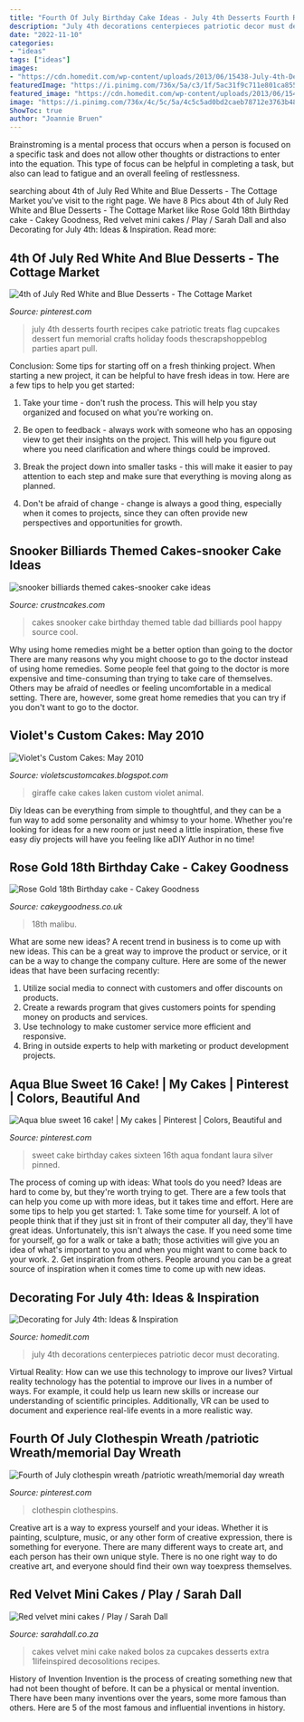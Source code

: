 ```yaml
---
title: "Fourth Of July Birthday Cake Ideas - July 4th Desserts Fourth Recipes Cake Patriotic Treats Flag Cupcakes Dessert Fun Memorial Crafts Holiday Foods Thescrapshoppeblog Parties Apart Pull"
description: "July 4th decorations centerpieces patriotic decor must decorating"
date: "2022-11-10"
categories:
- "ideas"
tags: ["ideas"]
images:
- "https://cdn.homedit.com/wp-content/uploads/2013/06/15438-July-4th-Decor.jpg"
featuredImage: "https://i.pinimg.com/736x/5a/c3/1f/5ac31f9c711e801ca8559733ba509909.jpg"
featured_image: "https://cdn.homedit.com/wp-content/uploads/2013/06/15438-July-4th-Decor.jpg"
image: "https://i.pinimg.com/736x/4c/5c/5a/4c5c5ad0bd2caeb78712e3763b483d3d.jpg"
ShowToc: true
author: "Joannie Bruen"
---
```



Brainstroming is a mental process that occurs when a person is focused on a specific task and does not allow other thoughts or distractions to enter into the equation. This type of focus can be helpful in completing a task, but also can lead to fatigue and an overall feeling of restlessness.

	

		
searching about 4th of July Red White and Blue Desserts - The Cottage Market you've visit to the right page. We have 8 Pics about 4th of July Red White and Blue Desserts - The Cottage Market like Rose Gold 18th Birthday cake - Cakey Goodness, Red velvet mini cakes / Play / Sarah Dall and also Decorating for July 4th: Ideas &amp; Inspiration. Read more:
		
    
## 4th Of July Red White And Blue Desserts - The Cottage Market

<img loading=lazy src="https://i.pinimg.com/736x/4c/5c/5a/4c5c5ad0bd2caeb78712e3763b483d3d.jpg" onerror="this.onerror=null;this.src='https://tse3.mm.bing.net/th?id=OIP.QgEr5izn9BD8zoKjnictdQAAAA&amp;pid=15.1';" alt="4th of July Red White and Blue Desserts - The Cottage Market">

_Source: pinterest.com_

>july 4th desserts fourth recipes cake patriotic treats flag cupcakes dessert fun memorial crafts holiday foods thescrapshoppeblog parties apart pull. 

	

Conclusion: Some tips for starting off on a fresh thinking project.
When starting a new project, it can be helpful to have fresh ideas in tow. Here are a few tips to help you get started:
1. Take your time - don't rush the process. This will help you stay organized and focused on what you're working on.

2. Be open to feedback - always work with someone who has an opposing view to get their insights on the project. This will help you figure out where you need clarification and where things could be improved.

3. Break the project down into smaller tasks - this will make it easier to pay attention to each step and make sure that everything is moving along as planned.

4. Don't be afraid of change - change is always a good thing, especially when it comes to projects, since they can often provide new perspectives and opportunities for growth.

    
## Snooker Billiards Themed Cakes-snooker Cake Ideas

<img loading=lazy src="http://www.crustncakes.com/blog/wp-content/uploads/2017/03/b4776e129bfde8ed9091e6c12bafa67e.jpg" onerror="this.onerror=null;this.src='https://tse4.mm.bing.net/th?id=OIP.FU75GsmRYllHHqZUfyoBEgHaHa&amp;pid=15.1';" alt="snooker billiards themed cakes-snooker cake ideas">

_Source: crustncakes.com_

>cakes snooker cake birthday themed table dad billiards pool happy source cool. 

	

Why using home remedies might be a better option than going to the doctor
There are many reasons why you might choose to go to the doctor instead of using home remedies. Some people feel that going to the doctor is more expensive and time-consuming than trying to take care of themselves. Others may be afraid of needles or feeling uncomfortable in a medical setting. There are, however, some great home remedies that you can try if you don't want to go to the doctor.

    
## Violet&#039;s Custom Cakes: May 2010

<img loading=lazy src="http://3.bp.blogspot.com/_KeQTbQsnL3A/TAJlF-RbtyI/AAAAAAAABlk/qWO9PsjSghQ/s1600/house+pictures+076.jpg" onerror="this.onerror=null;this.src='https://tse3.mm.bing.net/th?id=OIP.ozz4zTJoeu0VUGayOZ4dzAHaJ4&amp;pid=15.1';" alt="Violet&#039;s Custom Cakes: May 2010">

_Source: violetscustomcakes.blogspot.com_

>giraffe cake cakes laken custom violet animal. 

	

Diy Ideas can be everything from simple to thoughtful, and they can be a fun way to add some personality and whimsy to your home. Whether you're looking for ideas for a new room or just need a little inspiration, these five easy diy projects will have you feeling like aDIY Author in no time!

    
## Rose Gold 18th Birthday Cake - Cakey Goodness

<img loading=lazy src="https://www.cakeygoodness.co.uk/wp-content/uploads/2020/12/18th-rose-gold-drtip-cake-10-768x1094.jpg" onerror="this.onerror=null;this.src='https://tse2.mm.bing.net/th?id=OIP.z8sGUJe38fNayIU3WUQavQHaKj&amp;pid=15.1';" alt="Rose Gold 18th Birthday cake - Cakey Goodness">

_Source: cakeygoodness.co.uk_

>18th malibu. 

	

What are some new ideas?
A recent trend in business is to come up with new ideas. This can be a great way to improve the product or service, or it can be a way to change the company culture. Here are some of the newer ideas that have been surfacing recently: 
1. Utilize social media to connect with customers and offer discounts on products.
2. Create a rewards program that gives customers points for spending money on products and services. 
3. Use technology to make customer service more efficient and responsive. 
4. Bring in outside experts to help with marketing or product development projects.

    
## Aqua Blue Sweet 16 Cake! | My Cakes | Pinterest | Colors, Beautiful And

<img loading=lazy src="https://s-media-cache-ak0.pinimg.com/736x/07/c1/01/07c1017e464c70ffd0c43c0ef98b3198.jpg" onerror="this.onerror=null;this.src='https://tse1.mm.bing.net/th?id=OIP.HvxCbXvTcdS5G5oMEG8mQgHaJ4&amp;pid=15.1';" alt="Aqua blue sweet 16 cake! | My cakes | Pinterest | Colors, Beautiful and">

_Source: pinterest.com_

>sweet cake birthday cakes sixteen 16th aqua fondant laura silver pinned. 

	

The process of coming up with ideas: What tools do you need?
Ideas are hard to come by, but they're worth trying to get. There are a few tools that can help you come up with more ideas, but it takes time and effort. Here are some tips to help you get started: 1. Take some time for yourself. A lot of people think that if they just sit in front of their computer all day, they'll have great ideas. Unfortunately, this isn't always the case. If you need some time for yourself, go for a walk or take a bath; those activities will give you an idea of what's important to you and when you might want to come back to your work. 2. Get inspiration from others. People around you can be a great source of inspiration when it comes time to come up with new ideas.

    
## Decorating For July 4th: Ideas &amp; Inspiration

<img loading=lazy src="https://cdn.homedit.com/wp-content/uploads/2013/06/15438-July-4th-Decor.jpg" onerror="this.onerror=null;this.src='https://tse1.mm.bing.net/th?id=OIP.Gt4FOYYYvrMTowM-hNFKpwHaLI&amp;pid=15.1';" alt="Decorating for July 4th: Ideas &amp; Inspiration">

_Source: homedit.com_

>july 4th decorations centerpieces patriotic decor must decorating. 

	

Virtual Reality: How can we use this technology to improve our lives?
Virtual reality technology has the potential to improve our lives in a number of ways. For example, it could help us learn new skills or increase our understanding of scientific principles. Additionally, VR can be used to document and experience real-life events in a more realistic way.

    
## Fourth Of July Clothespin Wreath /patriotic Wreath/memorial Day Wreath

<img loading=lazy src="https://i.pinimg.com/736x/5a/c3/1f/5ac31f9c711e801ca8559733ba509909.jpg" onerror="this.onerror=null;this.src='https://tse2.mm.bing.net/th?id=OIP.aQjEhYbneIH9YP5xaPjgpwHaJ3&amp;pid=15.1';" alt="Fourth of July clothespin wreath /patriotic wreath/memorial day wreath">

_Source: pinterest.com_

>clothespin clothespins. 

	

Creative art is a way to express yourself and your ideas. Whether it is painting, sculpture, music, or any other form of creative expression, there is something for everyone. There are many different ways to create art, and each person has their own unique style. There is no one right way to do creative art, and everyone should find their own way toexpress themselves.

    
## Red Velvet Mini Cakes / Play / Sarah Dall

<img loading=lazy src="http://www.sarahdall.co.za/wordpress/wp-content/uploads/2015/01/red-velvet.jpg" onerror="this.onerror=null;this.src='https://tse2.mm.bing.net/th?id=OIP.aYPtaqhwEcSrTk4iGou_2gHaLH&amp;pid=15.1';" alt="Red velvet mini cakes / Play / Sarah Dall">

_Source: sarahdall.co.za_

>cakes velvet mini cake naked bolos za cupcakes desserts extra 1lifeinspired decosolitions recipes. 

	

History of Invention
Invention is the process of creating something new that had not been thought of before. It can be a physical or mental invention. There have been many inventions over the years, some more famous than others. Here are 5 of the most famous and influential inventions in history.

